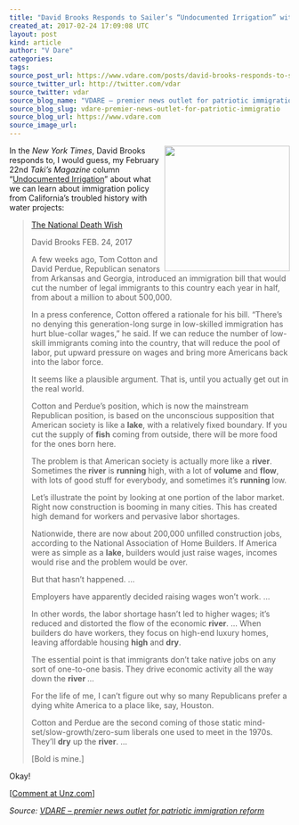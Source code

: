 ```yaml
---
title: "David Brooks Responds to Sailer’s “Undocumented Irrigation” with His Own Watery Metaphors"
created_at: 2017-02-24 17:09:08 UTC
layout: post
kind: article
author: "V Dare"
categories: 
tags: 
source_post_url: https://www.vdare.com/posts/david-brooks-responds-to-sailers-undocumented-irrigation-with-his-own-watery-metaphors
source_twitter_url: http://twitter.com/vdar
source_twitter: vdar
source_blog_name: "VDARE – premier news outlet for patriotic immigration reform"
source_blog_slug: vdare-premier-news-outlet-for-patriotic-immigratio
source_blog_url: https://www.vdare.com
source_image_url: 
---
```

<div class="pf-content"><p><img class="aligncenter size-full wp-image-107905" title="" src="https://s3-us-west-2.amazonaws.com/vdare-live/wp-content/uploads/2017/02/24120812/irrigation.jpg" alt="" width="225" align="right" srcset="https://s3-us-west-2.amazonaws.com/vdare-live/wp-content/uploads/2017/02/24120812/irrigation.jpg 565w, https://s3-us-west-2.amazonaws.com/vdare-live/wp-content/uploads/2017/02/24120812/irrigation-121x150.jpg 121w, https://s3-us-west-2.amazonaws.com/vdare-live/wp-content/uploads/2017/02/24120812/irrigation-242x300.jpg 242w, https://s3-us-west-2.amazonaws.com/vdare-live/wp-content/uploads/2017/02/24120812/irrigation-301x372.jpg 301w" sizes="(max-width: 565px) 100vw, 565px" />In the <em>New York Times</em>, David Brooks responds to, I would guess, my February 22nd <em>Taki’s Magazine</em> column “<a title="http://takimag.com/article/undocumented_irrigation_steve_sailer#axzz4ZAy0zws3" href="http://takimag.com/article/undocumented_irrigation_steve_sailer#axzz4ZAy0zws3">Undocumented Irrigation</a>” about what we can learn about immigration policy from California’s troubled history with water projects:</p>
<blockquote><p><a id="xlink_1_2" class="xlink" title="Anchor Link to This Paragraph" href="http://www.unz.com/isteve/#xlink_1_2" name="xlink_1_2"></a> <a title="https://www.nytimes.com/2017/02/24/opinion/the-national-death-wish.html?_r=0" href="https://www.nytimes.com/2017/02/24/opinion/the-national-death-wish.html?_r=0">The National Death Wish</a></p>
<p>David Brooks FEB. 24, 2017</p>
<p><a id="xlink_1_3" class="xlink" title="Anchor Link to This Paragraph" href="http://www.unz.com/isteve/#xlink_1_3" name="xlink_1_3"></a>A few weeks ago, Tom Cotton and David Perdue, Republican senators from Arkansas and Georgia, introduced an immigration bill that would cut the number of legal immigrants to this country each year in half, from about a million to about 500,000.</p>
<p><a id="xlink_1_4" class="xlink" title="Anchor Link to This Paragraph" href="http://www.unz.com/isteve/#xlink_1_4" name="xlink_1_4"></a>In a press conference, Cotton offered a rationale for his bill. “There’s no denying this generation-long surge in low-skilled immigration has hurt blue-collar wages,” he said. If we can reduce the number of low-skill immigrants coming into the country, that will reduce the pool of labor, put upward pressure on wages and bring more Americans back into the labor force.</p>
<p><a id="xlink_1_5" class="xlink" title="Anchor Link to This Paragraph" href="http://www.unz.com/isteve/#xlink_1_5" name="xlink_1_5"></a>It seems like a plausible argument. That is, until you actually get out in the real world.</p>
<p><a id="xlink_1_6" class="xlink" title="Anchor Link to This Paragraph" href="http://www.unz.com/isteve/#xlink_1_6" name="xlink_1_6"></a>Cotton and Perdue’s position, which is now the mainstream Republican position, is based on the unconscious supposition that American society is like a <strong>lake</strong>, with a relatively fixed boundary. If you cut the supply of <strong>fish</strong> coming from outside, there will be more food for the ones born here.</p><!-- TAG START { player: "7518-804336-VDare - Outstream - Rev", owner: "ONE Video by AOL", for: "ONE Video by AOL" - BEINJS } --><div id="57966237cc52c74a5e1363c4" class="vdb_player vdb_57966237cc52c74a5e1363c456bcd17ce4b018167fea5539">    <script type="text/javascript" src="//delivery.vidible.tv/jsonp/pid=57966237cc52c74a5e1363c4/56bcd17ce4b018167fea5539_bein.js"></script></div><!-- TAG END { date: 07/25/16 } -->
<p><a id="xlink_1_7" class="xlink" title="Anchor Link to This Paragraph" href="http://www.unz.com/isteve/#xlink_1_7" name="xlink_1_7"></a>The problem is that American society is actually more like a <strong>river</strong>. Sometimes the <strong>river</strong> is <strong>running</strong> high, with a lot of <strong>volume</strong> and <strong>flow</strong>, with lots of good stuff for everybody, and sometimes it’s <strong>running</strong> low.</p>
<p><a id="xlink_1_8" class="xlink" title="Anchor Link to This Paragraph" href="http://www.unz.com/isteve/#xlink_1_8" name="xlink_1_8"></a>Let’s illustrate the point by looking at one portion of the labor market. Right now construction is booming in many cities. This has created high demand for workers and pervasive labor shortages.</p>
<p><a id="xlink_1_9" class="xlink" title="Anchor Link to This Paragraph" href="http://www.unz.com/isteve/#xlink_1_9" name="xlink_1_9"></a>Nationwide, there are now about 200,000 unfilled construction jobs, according to the National Association of Home Builders. If America were as simple as a <strong>lake</strong>, builders would just raise wages, incomes would rise and the problem would be over.</p>
<p><a id="xlink_1_10" class="xlink" title="Anchor Link to This Paragraph" href="http://www.unz.com/isteve/#xlink_1_10" name="xlink_1_10"></a>But that hasn’t happened. …</p>
<p><a id="xlink_1_11" class="xlink" title="Anchor Link to This Paragraph" href="http://www.unz.com/isteve/#xlink_1_11" name="xlink_1_11"></a>Employers have apparently decided raising wages won’t work. …</p>
<p><a id="xlink_1_12" class="xlink" title="Anchor Link to This Paragraph" href="http://www.unz.com/isteve/#xlink_1_12" name="xlink_1_12"></a>In other words, the labor shortage hasn’t led to higher wages; it’s reduced and distorted the flow of the economic <strong>river</strong>. … When builders do have workers, they focus on high-end luxury homes, leaving affordable housing <strong>high</strong> and <strong>dry</strong>.</p>
<p><a id="xlink_1_13" class="xlink" title="Anchor Link to This Paragraph" href="http://www.unz.com/isteve/#xlink_1_13" name="xlink_1_13"></a>The essential point is that immigrants don’t take native jobs on any sort of one-to-one basis. They drive economic activity all the way down the <strong>river </strong>…</p>
<p><a id="xlink_1_14" class="xlink" title="Anchor Link to This Paragraph" href="http://www.unz.com/isteve/#xlink_1_14" name="xlink_1_14"></a>For the life of me, I can’t figure out why so many Republicans prefer a dying white America to a place like, say, Houston.</p>
<p><a id="xlink_1_15" class="xlink" title="Anchor Link to This Paragraph" href="http://www.unz.com/isteve/#xlink_1_15" name="xlink_1_15"></a>Cotton and Perdue are the second coming of those static mind-set/slow-growth/zero-sum liberals one used to meet in the 1970s. They’ll <strong>dry</strong> up the <strong>river</strong>. …</p>
<p><a id="xlink_1_16" class="xlink" title="Anchor Link to This Paragraph" href="http://www.unz.com/isteve/#xlink_1_16" name="xlink_1_16"></a>[Bold is mine.]</p></blockquote>
<p><a id="xlink_1_17" class="xlink" title="Anchor Link to This Paragraph" href="http://www.unz.com/isteve/#xlink_1_17" name="xlink_1_17"></a>Okay!</p>
<p>[<a href="http://www.unz.com/isteve/david-brooks-responds-to-my-undocumented-irrigation-with-his-own-watery-metaphors/">Comment at Unz.com</a>]</p>
</div><div class="">
    <i>Source: <a href="https://www.vdare.com">VDARE – premier news outlet for patriotic immigration reform</a></i>
</div>

